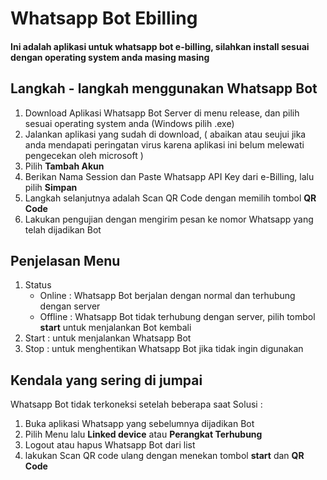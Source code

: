 # Whatsapp Bot Ebilling
#### Ini adalah aplikasi untuk whatsapp bot e-billing, silahkan install sesuai dengan operating system anda masing masing

## Langkah - langkah menggunakan Whatsapp Bot
1. Download Aplikasi Whatsapp Bot Server di menu release, dan pilih sesuai operating system anda (Windows pilih .exe)
2. Jalankan aplikasi yang sudah di download, ( abaikan atau seujui jika anda mendapati peringatan virus karena aplikasi ini belum melewati pengecekan oleh microsoft )
3. Pilih <strong>Tambah Akun</strong>
4. Berikan Nama Session dan Paste Whatsapp API Key dari e-Billing, lalu pilih <strong>Simpan</strong>
5. Langkah selanjutnya adalah Scan QR Code dengan memilih tombol <strong>QR Code</strong>
6. Lakukan pengujian dengan mengirim pesan ke nomor Whatsapp yang telah dijadikan Bot

## Penjelasan Menu
1. Status
   - Online  : Whatsapp Bot berjalan dengan normal dan terhubung dengan server
   - Offline : Whatsapp Bot tidak terhubung dengan server, pilih tombol <strong>start</strong> untuk menjalankan Bot kembali
2. Start : untuk menjalankan Whatsapp Bot
3. Stop : untuk menghentikan Whatsapp Bot jika tidak ingin digunakan
  
## Kendala yang sering di jumpai
Whatsapp Bot tidak terkoneksi setelah beberapa saat
Solusi : 
1. Buka aplikasi Whatsapp yang sebelumnya dijadikan Bot
2. Pilih Menu lalu <strong>Linked device</strong> atau <strong>Perangkat Terhubung</strong>
3. Logout atau hapus Whatsapp Bot dari list
4. lakukan Scan QR code ulang dengan menekan tombol <strong>start</strong> dan <strong>QR Code</strong>
